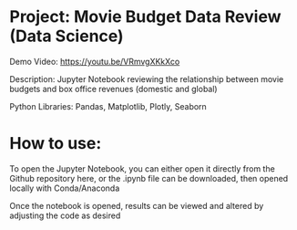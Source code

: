 # Project: Movie Budget Data Review (Data Science)

Demo Video: https://youtu.be/VRmvgXKkXco

Description: Jupyter Notebook reviewing the relationship between movie budgets and box office revenues (domestic and global)

Python Libraries: Pandas, Matplotlib, Plotly, Seaborn

# How to use:

To open the Jupyter Notebook, you can either open it directly from the Github repository here, or the .ipynb file can be downloaded, then opened locally with Conda/Anaconda

Once the notebook is opened, results can be viewed and altered by adjusting the code as desired
